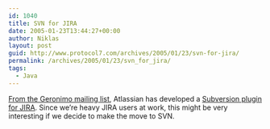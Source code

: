 ```yaml
---
id: 1040
title: SVN for JIRA
date: 2005-01-23T13:44:27+00:00
author: Niklas
layout: post
guid: http://www.protocol7.com/archives/2005/01/23/svn-for-jira/
permalink: /archives/2005/01/23/svn_for_jira/
tags:
  - Java
---
```

<div class='microid-aaee58028e789b43ddd7d031a79fcc52b0ed0079'>
  <p>
    <a href="http://article.gmane.org/gmane.comp.java.geronimo.devel/10574">From the Geronimo mailing list</a>, Atlassian has developed a <a href="http://confluence.atlassian.com/display/JIRAEXT/JIRA+Subversion+plugin">Subversion plugin for JIRA</a>. Since we&#8217;re heavy JIRA users at work, this might be very interesting if we decide to make the move to SVN.
  </p>
</div>